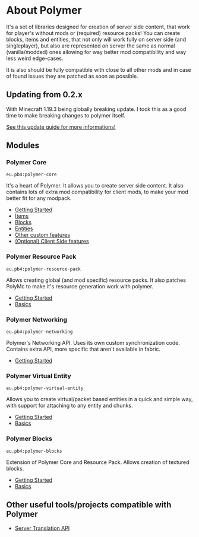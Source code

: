 # About Polymer
It's a set of libraries designed for creation of server side content, that work for player's without mods or (required) resource packs!
You can create blocks, items and entities, that not only will work fully on server side (and singleplayer), but also
are represented on server the same as normal (vanilla/modded) ones allowing for way better mod compatibility and way less weird edge-cases.

It is also should be fully compatible with close to all other mods and in case of found issues they are patched as soon as possible.

## Updating from 0.2.x
With Minecraft 1.19.3 being globally breaking update. I took this as a good time to make breaking changes to polymer itself.

[See this update guide for more informations!](other/updating-0.2.x-to-0.3)

## Modules

### Polymer Core
`eu.pb4:polymer-core`

It's a heart of Polymer. It allows you to create server side content. It also contains lots of extra mod compatibility for client mods,
to make your mod better fit for any modpack.

* [Getting Started](polymer-core/getting-started)
* [Items](polymer-core/items)
* [Blocks](polymer-core/blocks)
* [Entities](polymer-core/entities)
* [Other custom features](polymer-core/other)
* [(Optional) Client Side features](polymer-core/client-side)

### Polymer Resource Pack
`eu.pb4:polymer-resource-pack`

Allows creating global (and mod specific) resource packs. It also patches PolyMc to make it's resource generation
work with polymer.

* [Getting Started](polymer-resource-pack/getting-started)
* [Basics](polymer-resource-pack/basics)

### Polymer Networking
`eu.pb4:polymer-networking`

Polymer's Networking API. Uses its own custom synchronization code. Contains extra API, more specific that aren't available in fabric.

* [Getting Started](polymer-networking/getting-started)

### Polymer Virtual Entity
`eu.pb4:polymer-virtual-entity`

Allows you to create virtual/packet based entities in a quick and simple way, with support for
attaching to any entity and chunks.

* [Getting Started](polymer-virtual-entity/getting-started)
* [Basics](polymer-virtual-entity/basics)

### Polymer Blocks
`eu.pb4:polymer-blocks`

Extension of Polymer Core and Resource Pack. Allows creation of textured blocks.

* [Getting Started](polymer-blocks/getting-started)
* [Basics](polymer-blocks/basics)

## Other useful tools/projects compatible with Polymer
* [Server Translation API](https://github.com/NucleoidMC/Server-Translations)
